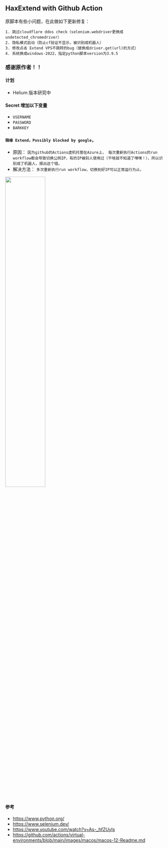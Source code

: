 ## HaxExtend with Github Action


原脚本有些小问题，在此做如下更新修复：
~~~~~~~~~~~~~~~~~~~~~~~~~~~~~~~~~~~~~~~~~~~~~~~~~~~~~~~~~~~~~~~
1. 跳过cloudflare ddos check（selenium.webdriver更换成undetected_chromedriver）
2. 隐私模式启动（防止cf验证不显示，被识别成机器人）
3. 修改点击 Extend VPS不跳转的bug（替换成driver.get(url)的方式）
4. 系统换成windows-2022，指定python脚本version为3.9.5
~~~~~~~~~~~~~~~~~~~~~~~~~~~~~~~~~~~~~~~~~~~~~~~~~~~~~~~~~~~~~~~

### 感谢原作者！！

#### 计划
- Helium 版本研究中

#### Secret 增加以下变量
- ```USERNAME```
- ```PASSWORD```
- ```BARKKEY```
#### ```随缘 Extend，Possibly blocked by google```，
- 原因： 
```因为github的Actions虚机托管在Azure上， 每次重新执行Actions的run workflow都会导致切换公网IP，有的IP被别人使用过（干啥就不知道了嘿嘿！），所以识别成了机器人，报出这个错。```
- 解决方法：
```多次重新执行run workflow，切换到好IP可以正常运行为止。```
<img src=./result.jpeg width=50% />

#### 参考
- https://www.python.org/
- https://www.selenium.dev/
- https://www.youtube.com/watch?v=As-_hfZUyIs
- https://github.com/actions/virtual-environments/blob/main/images/macos/macos-12-Readme.md
